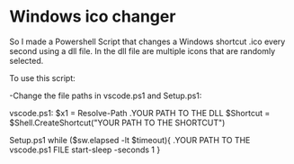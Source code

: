 # Windows ico changer

So I made a Powershell Script that changes a Windows shortcut .ico every second using a dll file. In the dll file are multiple icons that are randomly selected. 

To use this script:

-Change the file paths in vscode.ps1 and Setup.ps1:

vscode.ps1:
$x1 = Resolve-Path .YOUR PATH TO THE DLL
$Shortcut = $Shell.CreateShortcut("YOUR PATH TO THE SHORTCUT")

Setup.ps1
while ($sw.elapsed -lt $timeout){
  .YOUR PATH TO THE vscode.ps1 FILE
  start-sleep -seconds 1
}

